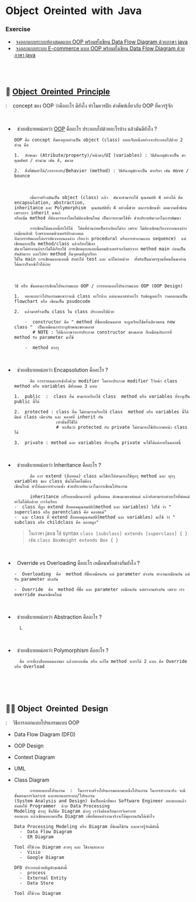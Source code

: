 # Object &nbsp;Oreinted &nbsp;with &nbsp;Java

### Exercise
  -  &nbsp;[จงออกแบบระบบห้องสมุดแบบ OOP พร้อมทั้งเขียน Data Flow Diagram ด้วยภาษา java]()
  -  &nbsp;[จงออกแบบระบบ E-commerce แบบ OOP พร้อมทั้งเขียน Data Flow Diagram ด้วยภาษา java]()

<br/><br/>

## 🤔 [Object &nbsp;Oreinted &nbsp;Principle](http://programmingbright.com/blog/?page=3)
:  &nbsp;&nbsp; concept ของ OOP ว่าคืออะไร  ดียังไง ทำไมควรฝึก  คำศัพท์เกี่ยวกับ OOP ที่ควรรู้จัก

<br/>

- &nbsp; ช่วยอธิบายหน่อยว่า [OOP](https://www.youtube.com/watch?v=OZH7TBoKyks&t=1739s) คืออะไร ประกอบไปด้วยอะไรบ้าง  แล้วมันดียังไง ?

      OOP คือ concept ที่มองทุกอย่างเป็น object (class) ออบเจ็บหนึ่งอย่างจะประกอบไปด้วย 2 ส่วน คือ
  
      1.  ลักษณะ (Atribute/property)/หน้าตา/UI (variables) : วิธีสังเกตุมักจะเป็น คำคุณศัพท์ / คำนาม เช่น สี, ขนาด
  
      2.  สิ่งที่มันทำได้/การกระทำ/Behavier (method) : วิธีสังเกตุมักจะเป็น คำกริยา เช่น move / bounce
  
    <br/>

            เมื่อเราสร้างมันเป็น object (class) แล้ว  มันจะสามารถใช้ คุณสมบัติ 4 อย่างได้ คือ encapsulation, abstraction,
      inheritance และ Polymorphism  คุณสมบัติทั้ง 4 อย่างนี้ช่วย ลดการเขียนซ้ำ ลดความซ้ำซ้อน เพราะเรา inherit มาแก้
      หรือเพิ่ม method ที่ต้องการเอาโดยไม่ต้องเขียนใหม่ เป็นการเอามาใช้ซ้ำ ช่วยประหยัดเวลาในการพัฒนา 
  
            การเขียนโค้ดแบบนี้ทำให้ได้  โค้ดที่อ่านง่ายเป็นระเบียบไม่รก เพราะ ไม่ต้องเขียนเรียงจากบนลงล่างเหมือนปกติ (เพราะคอมพิวเตอร์ประมวลผล
      ทีละบรรทัดแบบไล่บรรทัดจากบนลงล่าง เรียกว่า procedural หรือการทำงานแบบ sequence)  แต่เขียนแยกเป็น method/class แล้วเรียกใช้เอา
      มันจะไม่ทำงานถ้าเราไม่ได้เรียกใช้ การเขียนแยกแบบนี้คอมพิวเตอร์จะเริ่มทำจาก method main ก่อนเป็นอันดับแรก และไปทำ method อื่นๆตามที่ถูกเรียก
      ใช้ใน main การเขียนแยกแบบนี้ ยังทำให้ test และ แก้ไขง่ายด้วย  ทั้งยังเป็นมาตรฐานที่คนอื่นมาอ่านโค้ดเราก็จะเข้าใจได้ง่าย 
  
    <br/>
    
      วิธี หรือ ขั้นตอนการเขียนโปรแกรมแบบ OOP / การออกแบบโปรแกรมแบบ OOP (OOP Design)
  
      1.  ออกแบบว่าโปรแกรมของเราจะมี class อะไรบ้าง แต่ละคลาสทำอะไร รับข้อมูลอะไร วาดออกมาเป็น flowchart หรือ เขียนเป็น psudocode
  
      2.  แล้วมาสร้างเป็น class ใน class ประกอบไปด้วย
  
          -  constructor คือ " method ที่ชื่อเหมือนคลาส จะถูกเรียกใช้ครั้งเดียวตอน new class "  เป็นเหมือนการระบุลักษณะของคลาส
             # NOTE : ให้นึกภาพว่าการประกาศ constructor ของคลาส ก็เหมือนกับการที่ method รับ parameter มาใช้

          -  method ต่างๆ

  <br/>
  
- &nbsp; ช่วยอธิบายหน่อยว่า Encapsolution คืออะไร ?

            คือ การกำหนดการเข้าถึงด้วย modifier โดยจะประกาศ modifier ไว้หน้า class  method หรือ variables มีทั้งหมด 3 แบบ
  
      1.  public  :  class อื่น สามารถเรียกใช้ class  method หรือ variables ที่ระบุเป็น public นี้ได้
      
      2.  protected : class อื่น ไม่สามารถเรียกใช้ class  method หรือ variables นี้ได้ มีแค่ class เดียวกัน และ คลาสที่ inherit กัน
                      เท่านั้นที่ใช้ได้
                      # จะเห็นว่า protected กับ private ไม่สามารถใช้ประกาศหน้า class ได้
     
      3.  private : method และ variables ที่ระบุเป็น private จะใช้ได้แค่ภายในคลาสนี้
  <br/>
  
- &nbsp; ช่วยอธิบายหน่อยว่า  Inheritance คืออะไร ?

            คือ การ extend (สืบทอด) class มาใช้ทำให้สามารถใช้ทุกๆ method และ ทุกๆ variables ของ class นั้นได้โดยไม่ต้อง
      เขียนใหม่ ทำให้ลดการทำงานซ้ำ ช่วยประหยัดเวลาในการเขียนโปรแกรม  
  
            inheritance เปรียบเหมือนการที่ ลูกสืบทอด ลักษณะของพ่อแม่ แล้วยังสามารถทำอะไรที่พ่อแม่ทำไม่ได้อีกด้วย เราจึงเรียก
      -  class ที่ถูก extend สืบทอดคุณสมบัติ(method และ variables) ไปใช้ ว่า " superclass หรือ parentclass คือ คลาสแม่"
      -  และ class ที่ extend สืบทอดคุณสมบัติ(method และ variables) มาใช้ ว่า " subclass หรือ childclass คือ คลาสลูก"

  > ในภาษา java ใช้ syntax ```class [subclass] extends [superclass] { }``` เช่น ```class BoxWeight extends Box { }```
  <br/>
  
- &nbsp; Override  vs  Overloading คืออะไร เหมือนหรือต่างกันยังไง ?

      -  Overloading  คือ  method ที่ชื่อเหมือนกัน แต่ parameter ต่างกัน ทำงานเหมือนกัน แต่รับ parameter ต่างกัน
  
      -  Override  คือ  method ที่ชื่อ และ parameter เหมือนกัน แต่ทำงานต่างกัน เพราะ เรา override มันมาเขียนใหม่
  <br/>

- &nbsp; ช่วยอธิบายหน่อยว่า Abstraction คืออะไร ?

        L

  <br/>
  
- &nbsp; ช่วยอธิบายหน่อยว่า Polymorphism คืออะไร ?

        คือ การที่เราสืบทอดคลาสมา แล้วอยากเพิ่ม หรือ แก้ไข method จะทำได้ 2 แบบ คือ Override หรือ Overload

<br/><br/><br/>

## 👩‍💻 Object &nbsp;Oreinted &nbsp;Design
:  &nbsp;&nbsp; วิธีการออกแบบโปรแกรมแบบ OOP

  - Data Flow Diagram (DFD)
  - OOP Design
  - Context Diagram
  - UML
  - Class Diagram
 
              การออกแบบโปรแกรม  :  ในการจะสร้างโปรแกรมออกมาหนึ่งโปรแกรม ในการทำงานจริง จะมีขั้นตอนการวิเคราะห์ และออกแบบระบบ/โปรแกรม
        (System Analysis and Design) ซึ่งเป็นหน้าที่ของ Software Engineer ออกแบบแล้วส่งต่อให้ Programmer  ด้วย Data Processing
        Modeling ต่างๆ ซึ่งก็คือ Diagram ต่างๆ เราจึงต้องเรียนการวิเคราะห์
        ออกแบบ แล้วเขียนออกมาเป็น Diagram เพื่อที่ตอนทำงานจริงจะได้คุยงานกันได้เข้าใจ
 
        Data Processing Modeling หรือ Diagram ที่นิยมใช้กัน และควรรู้จักมีดังนี้
          -  Data Flow Diagram
          -  ER Diagram
 
        Tool ที่ใช้วาด Diagram สวยๆ และ ใช้งานสะดวก
          -  Visio
          -  Google Diagram
 
        DFD ประกอบด้วยสัญลักษณ์ดังนี้
          -  process
          -  External Entity
          -  Data Store

        Tool ที่ใช้วาด Diagram
